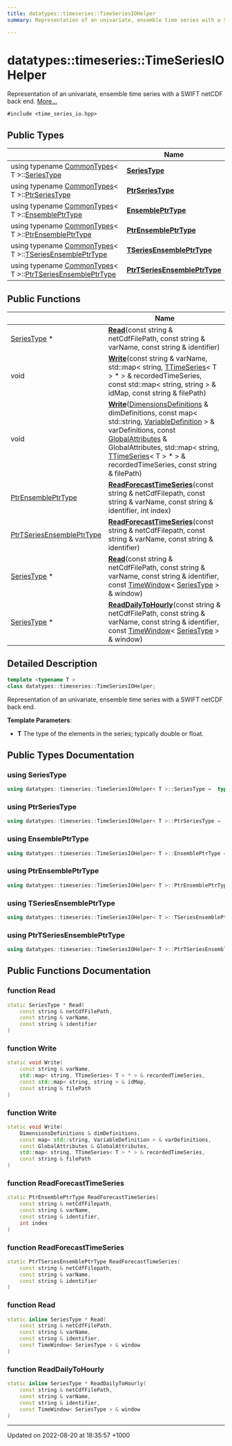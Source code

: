 ```yaml
---
title: datatypes::timeseries::TimeSeriesIOHelper
summary: Representation of an univariate, ensemble time series with a SWIFT netCDF back end. 

---
```


# datatypes::timeseries::TimeSeriesIOHelper



Representation of an univariate, ensemble time series with a SWIFT netCDF back end.  [More...](#detailed-description)


`#include <time_series_io.hpp>`

## Public Types

|                | Name           |
| -------------- | -------------- |
| using typename [CommonTypes](/cpp/Classes/structdatatypes_1_1timeseries_1_1CommonTypes/)< T >::[SeriesType](/cpp/Classes/classdatatypes_1_1timeseries_1_1TimeSeriesIOHelper/#using-seriestype) | **[SeriesType](/cpp/Classes/classdatatypes_1_1timeseries_1_1TimeSeriesIOHelper/#using-seriestype)**  |
| using typename [CommonTypes](/cpp/Classes/structdatatypes_1_1timeseries_1_1CommonTypes/)< T >::[PtrSeriesType](/cpp/Classes/classdatatypes_1_1timeseries_1_1TimeSeriesIOHelper/#using-ptrseriestype) | **[PtrSeriesType](/cpp/Classes/classdatatypes_1_1timeseries_1_1TimeSeriesIOHelper/#using-ptrseriestype)**  |
| using typename [CommonTypes](/cpp/Classes/structdatatypes_1_1timeseries_1_1CommonTypes/)< T >::[EnsemblePtrType](/cpp/Classes/classdatatypes_1_1timeseries_1_1TimeSeriesIOHelper/#using-ensembleptrtype) | **[EnsemblePtrType](/cpp/Classes/classdatatypes_1_1timeseries_1_1TimeSeriesIOHelper/#using-ensembleptrtype)**  |
| using typename [CommonTypes](/cpp/Classes/structdatatypes_1_1timeseries_1_1CommonTypes/)< T >::[PtrEnsemblePtrType](/cpp/Classes/classdatatypes_1_1timeseries_1_1TimeSeriesIOHelper/#using-ptrensembleptrtype) | **[PtrEnsemblePtrType](/cpp/Classes/classdatatypes_1_1timeseries_1_1TimeSeriesIOHelper/#using-ptrensembleptrtype)**  |
| using typename [CommonTypes](/cpp/Classes/structdatatypes_1_1timeseries_1_1CommonTypes/)< T >::[TSeriesEnsemblePtrType](/cpp/Classes/classdatatypes_1_1timeseries_1_1TimeSeriesIOHelper/#using-tseriesensembleptrtype) | **[TSeriesEnsemblePtrType](/cpp/Classes/classdatatypes_1_1timeseries_1_1TimeSeriesIOHelper/#using-tseriesensembleptrtype)**  |
| using typename [CommonTypes](/cpp/Classes/structdatatypes_1_1timeseries_1_1CommonTypes/)< T >::[PtrTSeriesEnsemblePtrType](/cpp/Classes/classdatatypes_1_1timeseries_1_1TimeSeriesIOHelper/#using-ptrtseriesensembleptrtype) | **[PtrTSeriesEnsemblePtrType](/cpp/Classes/classdatatypes_1_1timeseries_1_1TimeSeriesIOHelper/#using-ptrtseriesensembleptrtype)**  |

## Public Functions

|                | Name           |
| -------------- | -------------- |
| [SeriesType](/cpp/Classes/classdatatypes_1_1timeseries_1_1TimeSeriesIOHelper/#using-seriestype) * | **[Read](/cpp/Classes/classdatatypes_1_1timeseries_1_1TimeSeriesIOHelper/#function-read)**(const string & netCdfFilePath, const string & varName, const string & identifier) |
| void | **[Write](/cpp/Classes/classdatatypes_1_1timeseries_1_1TimeSeriesIOHelper/#function-write)**(const string & varName, std::map< string, [TTimeSeries](/cpp/Classes/classdatatypes_1_1timeseries_1_1TTimeSeries/)< T > * > & recordedTimeSeries, const std::map< string, string > & idMap, const string & filePath) |
| void | **[Write](/cpp/Classes/classdatatypes_1_1timeseries_1_1TimeSeriesIOHelper/#function-write)**([DimensionsDefinitions](/cpp/Classes/classdatatypes_1_1timeseries_1_1DimensionsDefinitions/) & dimDefinitions, const map< std::string, [VariableDefinition](/cpp/Classes/classdatatypes_1_1timeseries_1_1VariableDefinition/) > & varDefinitions, const [GlobalAttributes](/cpp/Classes/classdatatypes_1_1timeseries_1_1GlobalAttributes/) & GlobalAttributes, std::map< string, [TTimeSeries](/cpp/Classes/classdatatypes_1_1timeseries_1_1TTimeSeries/)< T > * > & recordedTimeSeries, const string & filePath) |
| [PtrEnsemblePtrType](/cpp/Classes/classdatatypes_1_1timeseries_1_1TimeSeriesIOHelper/#using-ptrensembleptrtype) | **[ReadForecastTimeSeries](/cpp/Classes/classdatatypes_1_1timeseries_1_1TimeSeriesIOHelper/#function-readforecasttimeseries)**(const string & netCdfFilepath, const string & varName, const string & identifier, int index) |
| [PtrTSeriesEnsemblePtrType](/cpp/Classes/classdatatypes_1_1timeseries_1_1TimeSeriesIOHelper/#using-ptrtseriesensembleptrtype) | **[ReadForecastTimeSeries](/cpp/Classes/classdatatypes_1_1timeseries_1_1TimeSeriesIOHelper/#function-readforecasttimeseries)**(const string & netCdfFilepath, const string & varName, const string & identifier) |
| [SeriesType](/cpp/Classes/classdatatypes_1_1timeseries_1_1TimeSeriesIOHelper/#using-seriestype) * | **[Read](/cpp/Classes/classdatatypes_1_1timeseries_1_1TimeSeriesIOHelper/#function-read)**(const string & netCdfFilePath, const string & varName, const string & identifier, const [TimeWindow](/cpp/Classes/classdatatypes_1_1timeseries_1_1TimeWindow/)< [SeriesType](/cpp/Classes/classdatatypes_1_1timeseries_1_1TimeSeriesIOHelper/#using-seriestype) > & window) |
| [SeriesType](/cpp/Classes/classdatatypes_1_1timeseries_1_1TimeSeriesIOHelper/#using-seriestype) * | **[ReadDailyToHourly](/cpp/Classes/classdatatypes_1_1timeseries_1_1TimeSeriesIOHelper/#function-readdailytohourly)**(const string & netCdfFilePath, const string & varName, const string & identifier, const [TimeWindow](/cpp/Classes/classdatatypes_1_1timeseries_1_1TimeWindow/)< [SeriesType](/cpp/Classes/classdatatypes_1_1timeseries_1_1TimeSeriesIOHelper/#using-seriestype) > & window) |

## Detailed Description

```cpp
template <typename T >
class datatypes::timeseries::TimeSeriesIOHelper;
```

Representation of an univariate, ensemble time series with a SWIFT netCDF back end. 

**Template Parameters**: 

  * **T** The type of the elements in the series; typically double or float. 

## Public Types Documentation

### using SeriesType

```cpp
using datatypes::timeseries::TimeSeriesIOHelper< T >::SeriesType =  typename CommonTypes<T>::SeriesType;
```


### using PtrSeriesType

```cpp
using datatypes::timeseries::TimeSeriesIOHelper< T >::PtrSeriesType =  typename CommonTypes<T>::PtrSeriesType;
```


### using EnsemblePtrType

```cpp
using datatypes::timeseries::TimeSeriesIOHelper< T >::EnsemblePtrType =  typename CommonTypes<T>::EnsemblePtrType;
```


### using PtrEnsemblePtrType

```cpp
using datatypes::timeseries::TimeSeriesIOHelper< T >::PtrEnsemblePtrType =  typename CommonTypes<T>::PtrEnsemblePtrType;
```


### using TSeriesEnsemblePtrType

```cpp
using datatypes::timeseries::TimeSeriesIOHelper< T >::TSeriesEnsemblePtrType =  typename CommonTypes<T>::TSeriesEnsemblePtrType;
```


### using PtrTSeriesEnsemblePtrType

```cpp
using datatypes::timeseries::TimeSeriesIOHelper< T >::PtrTSeriesEnsemblePtrType =  typename CommonTypes<T>::PtrTSeriesEnsemblePtrType;
```


## Public Functions Documentation

### function Read

```cpp
static SeriesType * Read(
    const string & netCdfFilePath,
    const string & varName,
    const string & identifier
)
```


### function Write

```cpp
static void Write(
    const string & varName,
    std::map< string, TTimeSeries< T > * > & recordedTimeSeries,
    const std::map< string, string > & idMap,
    const string & filePath
)
```


### function Write

```cpp
static void Write(
    DimensionsDefinitions & dimDefinitions,
    const map< std::string, VariableDefinition > & varDefinitions,
    const GlobalAttributes & GlobalAttributes,
    std::map< string, TTimeSeries< T > * > & recordedTimeSeries,
    const string & filePath
)
```


### function ReadForecastTimeSeries

```cpp
static PtrEnsemblePtrType ReadForecastTimeSeries(
    const string & netCdfFilepath,
    const string & varName,
    const string & identifier,
    int index
)
```


### function ReadForecastTimeSeries

```cpp
static PtrTSeriesEnsemblePtrType ReadForecastTimeSeries(
    const string & netCdfFilepath,
    const string & varName,
    const string & identifier
)
```


### function Read

```cpp
static inline SeriesType * Read(
    const string & netCdfFilePath,
    const string & varName,
    const string & identifier,
    const TimeWindow< SeriesType > & window
)
```


### function ReadDailyToHourly

```cpp
static inline SeriesType * ReadDailyToHourly(
    const string & netCdfFilePath,
    const string & varName,
    const string & identifier,
    const TimeWindow< SeriesType > & window
)
```


-------------------------------

Updated on 2022-08-20 at 18:35:57 +1000